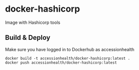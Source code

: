 # docker-hashicorp
Image with Hashicorp tools

## Build & Deploy
Make sure you have logged in to Dockerhub as accessionhealth
```
docker build -t accessionhealth/docker-hashicorp:latest .
docker push accessionhealth/docker-hashicorp:latest 
```
